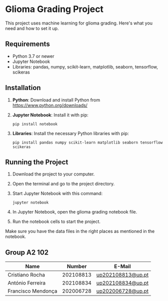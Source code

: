 # Glioma Grading Project

This project uses machine learning for glioma grading. Here's what you need and how to set it up.

## Requirements

- Python 3.7 or newer
- Jupyter Notebook
- Libraries: pandas, numpy, scikit-learn, matplotlib, seaborn, tensorflow, scikeras

## Installation

1. **Python**: Download and install Python from https://www.python.org/downloads/

2. **Jupyter Notebook**: Install it with pip:

   ```
   pip install notebook
   ```

3. **Libraries**: Install the necessary Python libraries with pip:
   ```
   pip install pandas numpy scikit-learn matplotlib seaborn tensorflow scikeras
   ```

## Running the Project

1. Download the project to your computer.

2. Open the terminal and go to the project directory.

3. Start Jupyter Notebook with this command:

   ```
   jupyter notebook
   ```

4. In Jupyter Notebook, open the glioma grading notebook file.

5. Run the notebook cells to start the project.

Make sure you have the data files in the right places as mentioned in the notebook.

## Group A2 102

| Name               | Number    | E-Mail            |
| ------------------ | --------- | ----------------- |
| Cristiano Rocha    | 202108813 | up202108813@up.pt |
| António Ferreira   | 202108834 | up202108834@up.pt |
| Francisco Mendonça | 202006728 | up202006728@up.pt |
